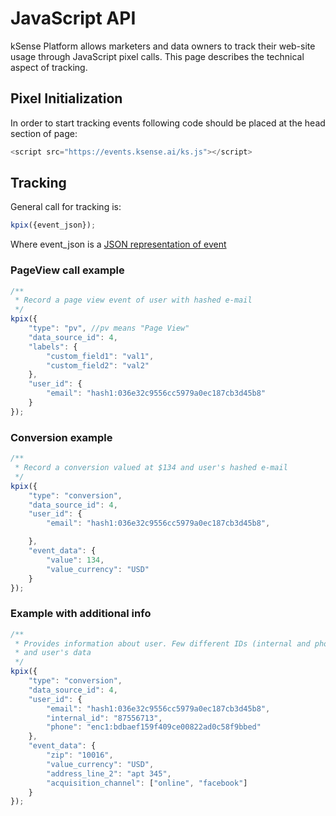 # JavaScript API

kSense Platform allows marketers and data owners to track their web-site usage through JavaScript pixel calls. This page describes the technical aspect of tracking.

## Pixel Initialization

In order to start tracking events following code should be placed at the head section of page:

```javascript
<script src="https://events.ksense.ai/ks.js"></script>
```

## Tracking

General call for tracking is:

```javascript
kpix({event_json});
```

Where event\_json is a [JSON representation of event](event-json.md)

### PageView call example

```javascript
/**
 * Record a page view event of user with hashed e-mail
 */
kpix({
    "type": "pv", //pv means "Page View"
    "data_source_id": 4,
    "labels": {
        "custom_field1": "val1",
        "custom_field2": "val2"
    },
    "user_id": {
        "email": "hash1:036e32c9556cc5979a0ec187cb3d45b8"
    }
});
```

### Conversion example

```javascript
/**
 * Record a conversion valued at $134 and user's hashed e-mail
 */
kpix({
    "type": "conversion",
    "data_source_id": 4,
    "user_id": {
        "email": "hash1:036e32c9556cc5979a0ec187cb3d45b8",

    },
    "event_data": {
        "value": 134,
        "value_currency": "USD"
    }
});
```

### Example with additional info

```javascript
/**
 * Provides information about user. Few different IDs (internal and phone and e-mail)
 * and user's data
 */
kpix({
    "type": "conversion",
    "data_source_id": 4,
    "user_id": {
        "email": "hash1:036e32c9556cc5979a0ec187cb3d45b8",
        "internal_id": "87556713",
        "phone": "enc1:bdbaef159f409ce00822ad0c58f9bbed"
    },
    "event_data": {
        "zip": "10016",
        "value_currency": "USD",
        "address_line_2": "apt 345",
        "acquisition_channel": ["online", "facebook"]
    }
});
```



